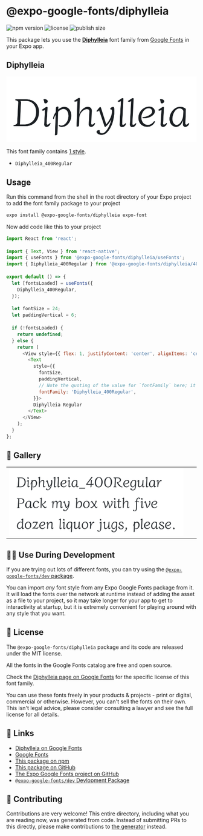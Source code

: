 # @expo-google-fonts/diphylleia

![npm version](https://flat.badgen.net/npm/v/@expo-google-fonts/diphylleia)
![license](https://flat.badgen.net/github/license/expo/google-fonts)
![publish size](https://flat.badgen.net/packagephobia/install/@expo-google-fonts/diphylleia)

This package lets you use the [**Diphylleia**](https://fonts.google.com/specimen/Diphylleia) font family from [Google Fonts](https://fonts.google.com/) in your Expo app.

## Diphylleia

![Diphylleia](./font-family.png)

This font family contains [1 style](#-gallery).

- `Diphylleia_400Regular`

## Usage

Run this command from the shell in the root directory of your Expo project to add the font family package to your project
```sh
expo install @expo-google-fonts/diphylleia expo-font
```

Now add code like this to your project
```js
import React from 'react';

import { Text, View } from 'react-native';
import { useFonts } from '@expo-google-fonts/diphylleia/useFonts';
import { Diphylleia_400Regular } from '@expo-google-fonts/diphylleia/400Regular';

export default () => {
  let [fontsLoaded] = useFonts({
    Diphylleia_400Regular,
  });

  let fontSize = 24;
  let paddingVertical = 6;

  if (!fontsLoaded) {
    return undefined;
  } else {
    return (
      <View style={{ flex: 1, justifyContent: 'center', alignItems: 'center' }}>
        <Text
          style={{
            fontSize,
            paddingVertical,
            // Note the quoting of the value for `fontFamily` here; it expects a string!
            fontFamily: 'Diphylleia_400Regular',
          }}>
          Diphylleia Regular
        </Text>
      </View>
    );
  }
};

```

## 🔡 Gallery


||||
|-|-|-|
|![Diphylleia_400Regular](.//400Regular/Diphylleia_400Regular.ttf.png)||||


## 👩‍💻 Use During Development

If you are trying out lots of different fonts, you can try using the [`@expo-google-fonts/dev` package](https://github.com/freeboub/google-fonts/tree/master/font-packages/dev#readme).

You can import *any* font style from any Expo Google Fonts package from it. It will load the fonts
over the network at runtime instead of adding the asset as a file to your project, so it may take longer
for your app to get to interactivity at startup, but it is extremely convenient
for playing around with any style that you want.

## 📖 License

The `@expo-google-fonts/diphylleia` package and its code are released under the MIT license.

All the fonts in the Google Fonts catalog are free and open source.

Check the [Diphylleia page on Google Fonts](https://fonts.google.com/specimen/Diphylleia) for the specific license of this font family.

You can use these fonts freely in your products & projects - print or digital, commercial or otherwise. However, you can't sell the fonts on their own. This isn't legal advice, please consider consulting a lawyer and see the full license for all details.

## 🔗 Links

- [Diphylleia on Google Fonts](https://fonts.google.com/specimen/Diphylleia)
- [Google Fonts](https://fonts.google.com/)
- [This package on npm](https://www.npmjs.com/package/@expo-google-fonts/diphylleia)
- [This package on GitHub](https://github.com/freeboub/google-fonts/tree/master/font-packages/diphylleia)
- [The Expo Google Fonts project on GitHub](https://github.com/freeboub/google-fonts)
- [`@expo-google-fonts/dev` Devlopment Package](https://github.com/freeboub/google-fonts/tree/master/font-packages/dev)

## 🤝 Contributing

Contributions are very welcome! This entire directory, including what you are reading now, was generated from code. Instead of submitting PRs to this directly, please make contributions to [the generator](https://github.com/freeboub/google-fonts/tree/master/packages/generator) instead.
